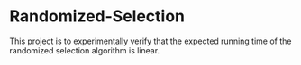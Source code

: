 Randomized-Selection
====================

This project is to experimentally verify that the expected running time of the randomized selection algorithm is linear.
